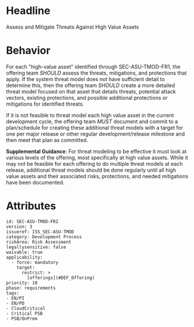 # Headline

Assess and Mitigate Threats Against High Value Assets

# Behavior

For each "high-value asset" identified through SEC-ASU-TMOD-FR1, the offering team _SHOULD_ assess the threats, mitigations, and protections that apply. If the system threat model does not have sufficient detail to determine this, then the offering team _SHOULD_ create a more detailed threat model focused on that asset that details threats, potential attack vectors, existing protections, and possible additional protections or mitigations for identified threats.

If it is not feasible to threat model each high value asset in the current development cycle, the offering team _MUST_ document and commit to a plan/schedule for creating these additional threat models with a target for one per major release or other regular development/release milestone and then meet that plan as committed.

**Supplemental Guidance**: For threat modeling to be effective it must look at various levels of the offering, most specifically at high value assets.  While it may not be feasible for each offering to do multiple threat models at each release, additional threat models should be done regularly until all high value assets and their associated risks, protections, and needed mitigations have been documented.

# Attributes

    id: SEC-ASU-TMOD-FR2
    version: 3
    issueref: ISS_SEC-ASU-TMOD
    category: Development Process
    riskArea: Risk Assessment
    legallysensitive: false
    waivable: true
    applicability:
      - force: mandatory
        target:
          restrict: >
            [offerings](#DEF_Offering)
    priority: 10
    phase: requirements
    tags:
    - EN/PI
    - EN/PD
    - CloudCritical
    - Critical PSB
    - PSB/OnPrem
